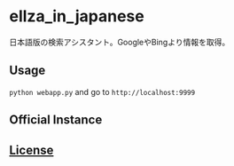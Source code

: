 # ellza_in_japanese
日本語版の検索アシスタント。GoogleやBingより情報を取得。

## Usage
`python webapp.py` and go to `http://localhost:9999`

## Official Instance
[https://ellza.ellpedia.com]: https://ellza.ellpedia.com/

## [License](/LICENSE)

